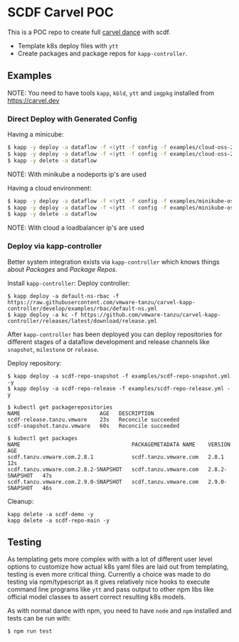 # SCDF Carvel POC

This is a POC repo to create full [carvel dance](https://carvel.dev) with scdf.
- Template k8s deploy files with `ytt`
- Create packages and package repos for `kapp-controller`.

## Examples

NOTE: You need to have tools `kapp`, `kbld`, `ytt` and `imgpkg` installed from https://carvel.dev

### Direct Deploy with Generated Config

Having a minicube:
```bash
$ kapp -y deploy -a dataflow -f <(ytt -f config -f examples/cloud-oss-281-kafka-postgres-values.yml)
$ kapp -y deploy -a dataflow -f <(ytt -f config -f examples/cloud-oss-281-rabbit-mysql-values.yml)
$ kapp -y delete -a dataflow
```

NOTE: With minikube a nodeports ip's are used

Having a cloud environment:
```bash
$ kapp -y deploy -a dataflow -f <(ytt -f config -f examples/minikube-oss-281-kafka-postgres-values.yml)
$ kapp -y deploy -a dataflow -f <(ytt -f config -f examples/minikube-oss-281-rabbit-mysql-values.yml)
$ kapp -y delete -a dataflow
```

NOTE: With cloud a loadbalancer ip's are used

### Deploy via kapp-controller
Better system integration exists via `kapp-controller` which knows things
about _Packages_ and _Package Repos_.

Install `kapp-controller`:
Deploy controller:
```
$ kapp deploy -a default-ns-rbac -f https://raw.githubusercontent.com/vmware-tanzu/carvel-kapp-controller/develop/examples/rbac/default-ns.yml
$ kapp deploy -a kc -f https://github.com/vmware-tanzu/carvel-kapp-controller/releases/latest/download/release.yml
```

After `kapp-controller` has been deployed you can deploy repositories for different stages
of a dataflow development and release channels like `snapshot`, `milestone` or `release`.

Deploy repository:
```
$ kapp deploy -a scdf-repo-snapshot -f examples/scdf-repo-snapshot.yml -y
$ kapp deploy -a scdf-repo-release -f examples/scdf-repo-release.yml -y

$ kubectl get packagerepositories
NAME                         AGE   DESCRIPTION
scdf-release.tanzu.vmware    23s   Reconcile succeeded
scdf-snapshot.tanzu.vmware   60s   Reconcile succeeded

$ kubectl get packages
NAME                                   PACKAGEMETADATA NAME    VERSION          AGE
scdf.tanzu.vmware.com.2.8.1            scdf.tanzu.vmware.com   2.8.1            12s
scdf.tanzu.vmware.com.2.8.2-SNAPSHOT   scdf.tanzu.vmware.com   2.8.2-SNAPSHOT   47s
scdf.tanzu.vmware.com.2.9.0-SNAPSHOT   scdf.tanzu.vmware.com   2.9.0-SNAPSHOT   46s
```

Cleanup:
```
kapp delete -a scdf-demo -y
kapp delete -a scdf-repo-main -y
```

## Testing

As templating gets more complex with with a lot of different user level options
to customize how actual k8s yaml files are laid out from templating, testing
is even more critical thing. Currently a choice was made to do testing via
npm/typescript as it gives relatively nice hooks to execute command line
programs like `ytt` and pass output to other npm libs like official model
classes to assert correct resulting k8s models.

As with normal dance with npm, you need to have `node` and `npm` installed and
tests can be run with:
```bash
$ npm run test
```
